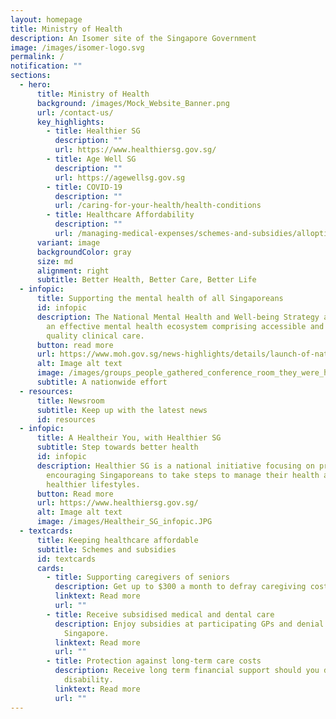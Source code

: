 ```yaml
---
layout: homepage
title: Ministry of Health
description: An Isomer site of the Singapore Government
image: /images/isomer-logo.svg
permalink: /
notification: ""
sections:
  - hero:
      title: Ministry of Health
      background: /images/Mock_Website_Banner.png
      url: /contact-us/
      key_highlights:
        - title: Healthier SG
          description: ""
          url: https://www.healthiersg.gov.sg/
        - title: Age Well SG
          description: ""
          url: https://agewellsg.gov.sg
        - title: COVID-19
          description: ""
          url: /caring-for-your-health/health-conditions
        - title: Healthcare Affordability
          description: ""
          url: /managing-medical-expenses/schemes-and-subsidies/alloptions/
      variant: image
      backgroundColor: gray
      size: md
      alignment: right
      subtitle: Better Health, Better Care, Better Life
  - infopic:
      title: Supporting the mental health of all Singaporeans
      id: infopic
      description: The National Mental Health and Well-being Strategy aims to create
        an effective mental health ecosystem comprising accessible and good
        quality clinical care.
      button: read more
      url: https://www.moh.gov.sg/news-highlights/details/launch-of-national-mental-health-and-well-being-strategy
      alt: Image alt text
      image: /images/groups_people_gathered_conference_room_they_were_having_brainstorming_meeting_planning_meetings_manage_company_s_growth_profit_management_concept_from_new_generation.jpg
      subtitle: A nationwide effort
  - resources:
      title: Newsroom
      subtitle: Keep up with the latest news
      id: resources
  - infopic:
      title: A Healtheir You, with Healthier SG
      subtitle: Step towards better health
      id: infopic
      description: Healthier SG is a national initiative focusing on preventive care,
        encouraging Singaporeans to take steps to manage their health and lead
        healthier lifestyles.
      button: Read more
      url: https://www.healthiersg.gov.sg/
      alt: Image alt text
      image: /images/Healtheir_SG_infopic.JPG
  - textcards:
      title: Keeping healthcare affordable
      subtitle: Schemes and subsidies
      id: textcards
      cards:
        - title: Supporting caregivers of seniors
          description: Get up to $300 a month to defray caregiving costs.
          linktext: Read more
          url: ""
        - title: Receive subsidised medical and dental care
          description: Enjoy subsidies at participating GPs and denial clinics across
            Singapore.
          linktext: Read more
          url: ""
        - title: Protection against long-term care costs
          description: Receive long term financial support should you develop severe
            disability.
          linktext: Read more
          url: ""
---
```

